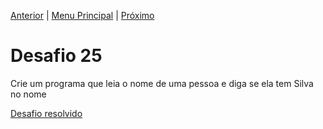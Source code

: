 [Anterior](Desafio024.md) | [Menu Principal](/README.md/) | [Próximo](Desafio026.md)  

# Desafio 25  

Crie um programa que leia o nome de uma pessoa e diga se ela tem Silva no nome

[Desafio resolvido](/Desafios/desafio025.py/)